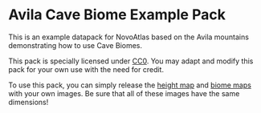 # Avila Cave Biome Example Pack

This is an example datapack for NovoAtlas based on the Avila mountains demonstrating how to use Cave Biomes. 

This pack is specially licensed under [CC0](./LICENSE). You may adapt and modify this pack for your own use with the need for credit.

To use this pack, you can simply release the [height map](./data/avila-example/novoatlas/heightmap) and [biome maps](./data/avila-example/novoatlas/biome_map) with your own images. Be sure that all of these images have the same dimensions!
